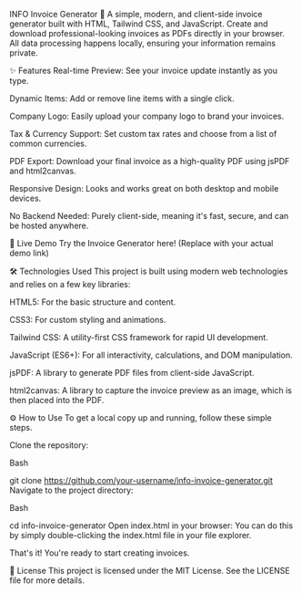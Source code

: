 INFO Invoice Generator 🧾
A simple, modern, and client-side invoice generator built with HTML, Tailwind CSS, and JavaScript. Create and download professional-looking invoices as PDFs directly in your browser. All data processing happens locally, ensuring your information remains private.

✨ Features
Real-time Preview: See your invoice update instantly as you type.

Dynamic Items: Add or remove line items with a single click.

Company Logo: Easily upload your company logo to brand your invoices.

Tax & Currency Support: Set custom tax rates and choose from a list of common currencies.

PDF Export: Download your final invoice as a high-quality PDF using jsPDF and html2canvas.

Responsive Design: Looks and works great on both desktop and mobile devices.

No Backend Needed: Purely client-side, meaning it's fast, secure, and can be hosted anywhere.

🚀 Live Demo
Try the Invoice Generator here! (Replace with your actual demo link)

🛠️ Technologies Used
This project is built using modern web technologies and relies on a few key libraries:

HTML5: For the basic structure and content.

CSS3: For custom styling and animations.

Tailwind CSS: A utility-first CSS framework for rapid UI development.

JavaScript (ES6+): For all interactivity, calculations, and DOM manipulation.

jsPDF: A library to generate PDF files from client-side JavaScript.

html2canvas: A library to capture the invoice preview as an image, which is then placed into the PDF.

⚙️ How to Use
To get a local copy up and running, follow these simple steps.

Clone the repository:

Bash

git clone https://github.com/your-username/info-invoice-generator.git
Navigate to the project directory:

Bash

cd info-invoice-generator
Open index.html in your browser:
You can do this by simply double-clicking the index.html file in your file explorer.

That's it! You're ready to start creating invoices.

📄 License
This project is licensed under the MIT License. See the LICENSE file for more details.
